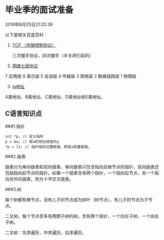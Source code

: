 毕业季的面试准备
===
2016年8月25日21:25:39

以下是相关百度百科：

1. [TCP （传输控制协议）](http://baike.baidu.com/link?url=XQ62FGej7CVRMuCMek6eVJoJQ2qkcE89KaqoDefaI9pauUUadNCWdf8tDoW3w6xhkbJpMVTu0mSDt0lXZXR-2M3_zjI1NOUXJYUt7rPHHIG)

   三次握手协议，四次握手（半关闭引起的）

2. [网络七层协议](http://baike.baidu.com/link?url=e3vMaDkfBQki1fWuAewQKgqRkwRGiyRUqRDOEftaFvgOsEjXXgFszuY3PVmJtIpyOZsZl9Uxzu4PUl52GJZMqK)

  7 应用层 6 表示层 5 会话层 4 传输层 3 网络层 2 数据链路层 1 物理层 

3. [ip地址](http://baike.baidu.com/link?url=nosC7wfigDTwojnIAroDpQWH54GHWzFstzjUlzVmMjQyLj5aGEQ1z9yNpyUjcWjl6sNHW9ss4ES_rHxfRpkqIK)

  A类地址、B类地址、C类地址、D类地址和E类地址。

C语言知识点
---

###1.指针

```
int *p; // 定义指针
p = &a; // 取a的地址给指针p
*p = 11; // 指针指向位置赋值，即给a变量赋值。
```

###2.链表

链表分为单向链表和双向链表，单向链表只包含指向后继节点的指针，双向链表还包括指向前节点的指针。如果一个链表含有两个指针，一个指向后节点，另一个指向另外的链表，则为十字交叉链表。

###3.树

每个树都有根节点，没有儿子的节点成为树叶（树节点），有儿子的节点为子节点。

二叉树，每个节点至多有两颗子树的树。含有两个指针，一个向左子树，一个向右子树。

二叉树：先序遍历，中序遍历，后序遍历。